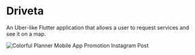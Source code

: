# Driveta
An Uber-like Flutter application that allows a user to request services and see it on a map.

![Colorful Planner Mobile App Promotion Instagram Post](https://user-images.githubusercontent.com/46373332/185737310-6336c176-feba-4510-ae54-ae3b9e5516e0.png)

